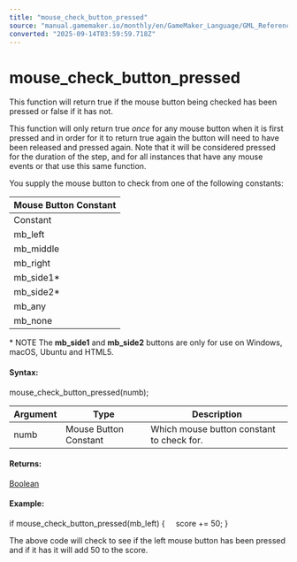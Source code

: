 ```yaml
---
title: "mouse_check_button_pressed"
source: "manual.gamemaker.io/monthly/en/GameMaker_Language/GML_Reference/Game_Input/Mouse_Input/mouse_check_button_pressed.htm"
converted: "2025-09-14T03:59:59.718Z"
---
```


# mouse\_check\_button\_pressed

This function will return true if the mouse button being checked has been pressed or false if it has not.

This function will only return true _once_ for any mouse button when it is first pressed and in order for it to return true again the button will need to have been released and pressed again. Note that it will be considered pressed for the duration of the step, and for all instances that have any mouse events or that use this same function.

You supply the mouse button to check from one of the following constants:

| Mouse Button Constant |
| --- |
| Constant | Description |
| mb_left | The left mouse button |
| mb_middle | The middle mouse button (this may not be valid for all target platforms) |
| mb_right | The right mouse button |
| mb_side1* | Mouse side button 1 |
| mb_side2* | Mouse side button 2 |
| mb_any | Any of the mouse buttons |
| mb_none | No mouse button |

\* NOTE The **mb\_side1** and **mb\_side2** buttons are only for use on Windows, macOS, Ubuntu and HTML5.

#### Syntax:

mouse\_check\_button\_pressed(numb);

| Argument | Type | Description |
| --- | --- | --- |
| numb | Mouse Button Constant | Which mouse button constant to check for. |

#### Returns:

[Boolean](../../../GML_Overview/Data_Types.md)

#### Example:

if mouse\_check\_button\_pressed(mb\_left)
{
    score += 50;
}

The above code will check to see if the left mouse button has been pressed and if it has it will add 50 to the score.